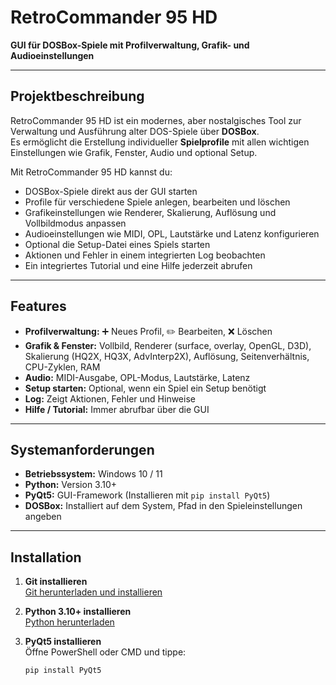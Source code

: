 # RetroCommander 95 HD

**GUI für DOSBox-Spiele mit Profilverwaltung, Grafik- und Audioeinstellungen**

---

## Projektbeschreibung

RetroCommander 95 HD ist ein modernes, aber nostalgisches Tool zur Verwaltung und Ausführung alter DOS-Spiele über **DOSBox**.  
Es ermöglicht die Erstellung individueller **Spielprofile** mit allen wichtigen Einstellungen wie Grafik, Fenster, Audio und optional Setup.  

Mit RetroCommander 95 HD kannst du:

- DOSBox-Spiele direkt aus der GUI starten  
- Profile für verschiedene Spiele anlegen, bearbeiten und löschen  
- Grafikeinstellungen wie Renderer, Skalierung, Auflösung und Vollbildmodus anpassen  
- Audioeinstellungen wie MIDI, OPL, Lautstärke und Latenz konfigurieren  
- Optional die Setup-Datei eines Spiels starten  
- Aktionen und Fehler in einem integrierten Log beobachten  
- Ein integriertes Tutorial und eine Hilfe jederzeit abrufen  

---

## Features

- **Profilverwaltung:** ➕ Neues Profil, ✏️ Bearbeiten, ❌ Löschen  
- **Grafik & Fenster:** Vollbild, Renderer (surface, overlay, OpenGL, D3D), Skalierung (HQ2X, HQ3X, AdvInterp2X), Auflösung, Seitenverhältnis, CPU-Zyklen, RAM  
- **Audio:** MIDI-Ausgabe, OPL-Modus, Lautstärke, Latenz  
- **Setup starten:** Optional, wenn ein Spiel ein Setup benötigt  
- **Log:** Zeigt Aktionen, Fehler und Hinweise  
- **Hilfe / Tutorial:** Immer abrufbar über die GUI  

---

## Systemanforderungen

- **Betriebssystem:** Windows 10 / 11  
- **Python:** Version 3.10+  
- **PyQt5:** GUI-Framework (Installieren mit `pip install PyQt5`)  
- **DOSBox:** Installiert auf dem System, Pfad in den Spieleinstellungen angeben  

---

## Installation

1. **Git installieren**  
   [Git herunterladen und installieren](https://git-scm.com/downloads)

2. **Python 3.10+ installieren**  
   [Python herunterladen](https://www.python.org/downloads/)

3. **PyQt5 installieren**  
   Öffne PowerShell oder CMD und tippe:

   ```powershell
   pip install PyQt5
